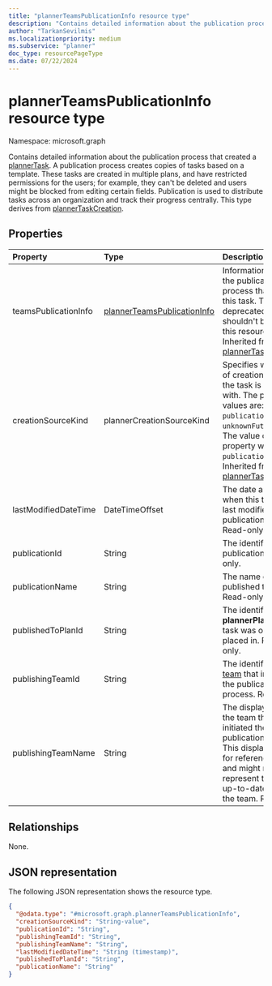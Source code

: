 ```yaml
---
title: "plannerTeamsPublicationInfo resource type"
description: "Contains detailed information about the publication process that created a plannerTask."
author: "TarkanSevilmis"
ms.localizationpriority: medium
ms.subservice: "planner"
doc_type: resourcePageType
ms.date: 07/22/2024
---
```


# plannerTeamsPublicationInfo resource type

Namespace: microsoft.graph

Contains detailed information about the publication process that created a [plannerTask](plannertask.md). A publication process creates copies of tasks based on a template. These tasks are created in multiple plans, and have restricted permissions for the users; for example, they can't be deleted and users might be blocked from editing certain fields. Publication is used to distribute tasks across an organization and track their progress centrally. This type derives from [plannerTaskCreation](plannerTaskCreation.md).

## Properties
|Property|Type|Description|
|:---|:---|:---|
|teamsPublicationInfo|[plannerTeamsPublicationInfo](../resources/plannerteamspublicationinfo.md)|Information about the publication process that created this task. This field is deprecated and shouldn't be used in this resource type. Inherited from [plannerTaskCreation](plannerTaskCreation.md).|
|creationSourceKind|plannerCreationSourceKind|Specifies what kind of creation source the task is created with. The possible values are: `external`, `publication`, and `unknownFutureValue`. The value of this property will be `publication`. Inherited from [plannerTaskCreation](plannerTaskCreation.md).|
|lastModifiedDateTime|DateTimeOffset|The date and time when this task was last modified by the publication process. Read-only. |
|publicationId|String|The identifier of the publication. Read-only.|
|publicationName|String|The name of the published task list. Read-only.|
|publishedToPlanId|String|The identifier of the **plannerPlan** this task was originally placed in. Read-only. |
|publishingTeamId|String|The identifier of the [team](team.md) that initiated the publication process. Read-only.|
|publishingTeamName|String|The display name of the team that initiated the publication process. This display name is for reference only, and might not represent the most up-to-date name of the team. Read-only. |

## Relationships
None.

## JSON representation
The following JSON representation shows the resource type.
<!-- {
  "blockType": "resource",
  "@odata.type": "microsoft.graph.plannerTeamsPublicationInfo"
}
-->
``` json
{
  "@odata.type": "#microsoft.graph.plannerTeamsPublicationInfo",
  "creationSourceKind": "String-value",
  "publicationId": "String",
  "publishingTeamId": "String",
  "publishingTeamName": "String",
  "lastModifiedDateTime": "String (timestamp)",
  "publishedToPlanId": "String",
  "publicationName": "String"
}
```
